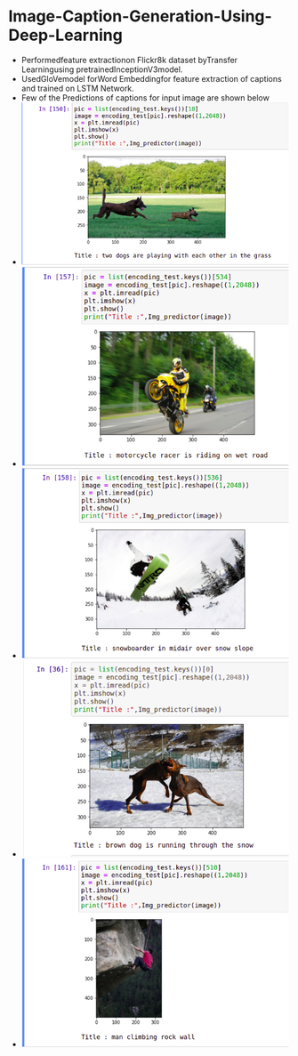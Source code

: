 # Image-Caption-Generation-Using-Deep-Learning

* Performedfeature extractionon Flickr8k dataset byTransfer Learningusing pretrainedInceptionV3model.
* UsedGloVemodel forWord Embeddingfor feature extraction of captions and trained on LSTM Network.
* Few of the Predictions of captions for input image are shown below
* ![Prediction 1](https://github.com/amey-waghmare/Image-Caption-Generation-Using-Deep-Learning/blob/main/Image_captioning1.png?raw=true)
* ![Prediction 2](https://github.com/amey-waghmare/Image-Caption-Generation-Using-Deep-Learning/blob/main/ImageCaptionioning2.png?raw=true)
* ![Prediction 3](https://github.com/amey-waghmare/Image-Caption-Generation-Using-Deep-Learning/blob/main/ImageCaptioning3.png?raw=true)
* ![Prediction 4](https://github.com/amey-waghmare/Image-Caption-Generation-Using-Deep-Learning/blob/main/Image_caption%204.png?raw=true)
* ![Prediction 5](https://github.com/amey-waghmare/Image-Caption-Generation-Using-Deep-Learning/blob/main/ImageCaption5.png?raw=true)
